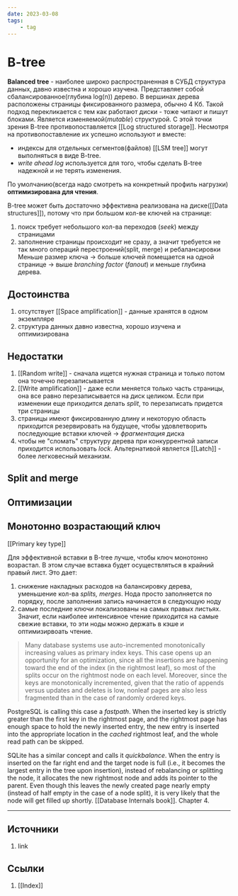 ```yaml
---
date: 2023-03-08
tags:
    - tag
---
```

# B-tree

**Balanced tree** - наиболее широко распространенная в СУБД структура данных, давно известна и хорошо изучена. Представляет собой сбалансированное(глубина log(n)) дерево. В вершинах дерева расположены страницы фиксированного размера, обычно 4 Кб. Такой подход перекликается с тем как работают диски - тоже читают и пишут блоками. Является изменяемой(*mutable*) структурой. С этой точки зрения B-tree противопоставляется [[Log structured storage]].
Несмотря на противопоставление их успешно используют и вместе:

- индексы для отдельных сегментов(файлов) [[LSM tree]] могут выполняться в виде B-tree. 
- *write ahead log* используется для того, чтобы сделать B-tree надежной и не терять изменения.

По умолчанию(всегда надо смотреть на конкретный профиль нагрузки) **оптимизирована для чтения**.

B-tree может быть достаточно эффективна реализована на диске([[Data structures]]), потому что при большом кол-ве ключей на странице:

1. поиск требует небольшого кол-ва переходов (*seek*) между страницами
1. заполнение страницы происходит не сразу, а значит требуется не так много операций перестроений(split, merge) и ребалансировки
Меньше размер ключа -> больше ключей помещается на одной странице -> выше *branching factor* (*fanout*) и меньше глубина дерева.

## Достоинства

1. отсутствует [[Space amplification]] - данные хранятся в одном экземпляре
1. структура данных давно известна, хорошо изучена и оптимизирована

## Недостатки

1. [[Random write]] - сначала ищется нужная страница и только потом она точечно перезаписывается
1. [[Write amplification]] - даже если меняется только часть страницы, она все равно перезаписывается на диск целиком. Если при изменении еще приходится делать *split*, то перезаписать придется три страницы
1. страницы имеют фиксированную длину и некоторую область приходится резервировать на будущее, чтобы удовлетворить последующие вставки ключей -> *фрагментация* диска
1. чтобы не "сломать" структуру дерева при конкуррентной записи приходится использовать *lock*. Альтернативой является [[Latch]] - более легковесный механизм.

## Split and merge

## Оптимизации

## Монотонно возрастающий ключ

[[Primary key type]]

Для эффективной вставки в B-tree лучше, чтобы ключ монотонно возрастал. В этом случае вставка будет осуществляться в крайний правый лист. Это дает:

1. снижение накладных расходов на балансировку дерева, уменьшение кол-ва *splits, merges*. Нода просто заполняется по порядку, после заполнения запись начинается в следующую ноду
1. самые последние ключи локализованы на самых правых листьях. Значит, если наиболее интенсивное чтение приходится на самые свежие вставки, то эти ноды можно держать в кэше и оптимизирвоать чтение.

> Many database systems use auto-incremented monotonically increasing values as primary index keys. This case opens up an opportunity for an optimization, since all the insertions are happening toward the end of the index (in the rightmost leaf), so most of the splits occur on the rightmost node on each level. Moreover, since the keys are monotonically incremented, given that the ratio of appends versus updates and deletes is low, nonleaf pages are also less fragmented than in the case of randomly ordered keys.

PostgreSQL is calling this case a *fastpath*. When the inserted key is strictly greater than the first key in the rightmost page, and the rightmost page has enough space to hold the newly inserted entry, the new entry is inserted into the appropriate location in the *cached* rightmost leaf, and the whole read path can be skipped.

SQLite has a similar concept and calls it *quickbalance*. When the entry is inserted on the far right end and the target node is full (i.e., it becomes the largest entry in the tree upon insertion), instead of rebalancing or splitting the node, it allocates the new rightmost node and adds its pointer to the parent. Even though this leaves the newly created page nearly empty (instead of half empty in the case of a node split), it is very likely that the node will get filled up shortly. [[Database Internals book]]. Chapter 4.

---

## Источники

1. link

## Ссылки

1. [[Index]]
